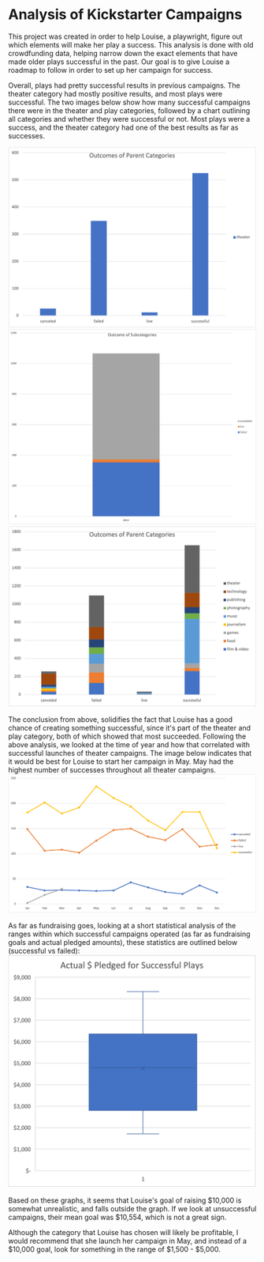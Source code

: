 # Analysis of Kickstarter Campaigns
This project was created in order to help Louise, a playwright, figure out which elements will make her play a success. This analysis is done with old crowdfunding data, helping narrow down the exact elements that have made older plays successful in the past. Our goal is to give Louise a roadmap to follow in order to set up her campaign for success. 

Overall, plays had pretty successful results in previous campaigns. The theater category had mostly positive results, and most plays were successful.
The two images below show how many successful campaigns there were in the theater and play categories, followed by a chart outlining all categories and whether they were successful or not. Most plays were a success, and the theater category had one of the best results as far as successes. 

![Outcomes of All Categories](Picture3.png)
![Statistics](Picture4.png)
![All Categories](Picture1.png)

The conclusion from above, solidifies the fact that Louise has a good chance of creating something successful, since it's part of the theater and play category, both of which showed that most succeeded.
Following the above analysis, we looked at the time of year and how that correlated with successful launches of theater campaigns. The image below indicates that it would be best for Louise to start her campaign in May. May had the highest number of successes throughout all theater campaigns. 
![Month/Result of Theater Campaigns](Picture2.png)

As far as fundraising goes, looking at a short statistical analysis of the ranges within which successful campaigns operated (as far as fundraising goals and actual pledged amounts), these statistics are outlined below (successful vs failed):
![Successful vs Failed Fundraising Goals and Pledged Amounts](Picture6.png)

Based on these graphs, it seems that Louise's goal of raising $10,000 is somewhat unrealistic, and falls outside the graph. If we look at unsuccessful campaigns, their mean goal was $10,554, which is not a great sign.

Although the category that Louise has chosen will likely be profitable, I would recommend that she launch her campaign in May, and instead of a $10,000 goal, look for something in the range of $1,500 - $5,000.
